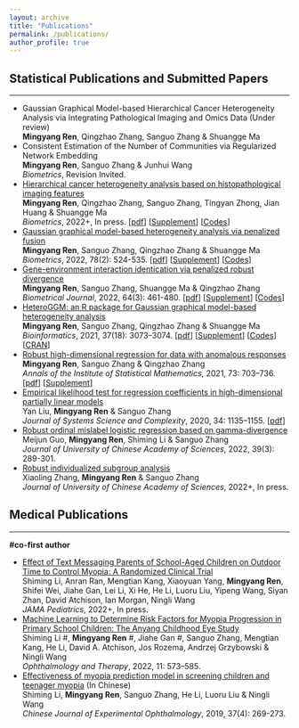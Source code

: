 ```yaml
---
layout: archive
title: "Publications"
permalink: /publications/
author_profile: true
---
```



## Statistical Publications and Submitted Papers
- - -

- Gaussian Graphical Model-based Hierarchical Cancer Heterogeneity Analysis via Integrating Pathological Imaging and Omics Data (Under review)  
**Mingyang Ren**, Qingzhao Zhang, Sanguo Zhang & Shuangge Ma  
- Consistent Estimation of the Number of Communities via Regularized Network Embedding   
**Mingyang Ren**, Sanguo Zhang & Junhui Wang  
*Biometrics*, Revision Invited.
- [Hierarchical cancer heterogeneity analysis based on histopathological imaging features](https://doi.org/10.1111/biom.13544)  
**Mingyang Ren**, Qingzhao Zhang, Sanguo Zhang, Tingyan Zhong, Jian Huang & Shuangge Ma  
*Biometrics*, 2022+, In press. [[pdf](./publications/Ren_Hierarchical.pdf)] [[Supplement](./publications/Ren_Hierarchical_supp.pdf)] [[Codes](https://github.com/Ren-Mingyang/GGM-PF)]
- [Gaussian graphical model-based heterogeneity analysis via penalized fusion](https://doi.org/10.1111/biom.13426)  
**Mingyang Ren**, Sanguo Zhang, Qingzhao Zhang & Shuangge Ma  
*Biometrics*, 2022, 78(2): 524-535. [[pdf](./publications/Ren2021_Gaussian.pdf)] [[Supplement](./publications/Ren2021_Gaussian_supp.pdf)] [[Codes](https://github.com/Ren-Mingyang/GGM-PF)] 
- [Gene-environment interaction identication via penalized robust divergence](https://doi.org/10.1002/bimj.202000157)  
**Mingyang Ren**, Sanguo Zhang, Shuangge Ma & Qingzhao Zhang  
*Biometrical Journal*, 2022, 64(3): 461-480. [[pdf](./publications/Ren_biomj_GE.pdf)] [[Supplement](./publications/Ren_GE_supp.pdf)] [[Codes](https://github.com/Ren-Mingyang/GE-PRD)]
- [HeteroGGM: an R package for Gaussian graphical model-based heterogeneity analysis](https://doi.org/10.1093/bioinformatics/btab134)  
**Mingyang Ren**, Sanguo Zhang, Qingzhao Zhang & Shuangge Ma  
*Bioinformatics*, 2021, 37(18): 3073–3074. [[pdf](./publications/Ren2021_HeteroGGM.pdf)] [[Supplement](./publications/Ren2021_HeteroGGM_supp.pdf)] [[Codes](https://github.com/Ren-Mingyang/HeteroGGM)] [[CRAN](https://CRAN.R-project.org/package=HeteroGGM)]
- [Robust high-dimensional regression for data with anomalous responses](https://doi.org/10.1007/s10463-020-00764-1)  
**Mingyang Ren**, Sanguo Zhang & Qingzhao Zhang  
*Annals of the Institute of Statistical Mathematics*, 2021, 73: 703–736. [[pdf](./publications/Ren2021_Robust.pdf)] [[Supplement](./publications/Ren2021_Robust_supp.pdf)]
- [Empirical likelihood test for regression coefficients in high-dimensional partially linear models](https://doi.org/10.1007/s11424-020-9260-3)  
Yan Liu, **Mingyang Ren** & Sanguo Zhang  
*Journal of Systems Science and Complexity*, 2020, 34: 1135–1155. [[pdf](./publications/2020_Empirical.pdf)]
- [Robust ordinal mislabel logistic regression based on gamma-divergence](http://journal.ucas.ac.cn/CN/10.7523/j.ucas.2020.0056)  
Meijun Guo, **Mingyang Ren**, Shiming Li & Sanguo Zhang  
*Journal of University of Chinese Academy of Sciences*, 2022, 39(3): 289-301.  
- [Robust individualized subgroup analysis](http://journal.ucas.ac.cn/CN/10.7523/j.ucas.2022.037)  
Xiaoling Zhang, **Mingyang Ren** & Sanguo Zhang  
*Journal of University of Chinese Academy of Sciences*, 2022+, In press.  


## Medical Publications
- - -

**#co-first author**  
- [Effect of Text Messaging Parents of School-Aged Children on Outdoor Time to Control Myopia: A Randomized Clinical Trial](http://dx.doi.org/10.1001/jamapediatrics.2022.3542)    
Shiming Li, Anran Ran, Mengtian Kang, Xiaoyuan Yang, **Mingyang Ren**, Shifei Wei, Jiahe Gan, Lei Li, Xi He, He Li, Luoru Liu, Yipeng Wang, Siyan Zhan, David Atchison, Ian Morgan, Ningli Wang  
*JAMA Pediatrics*, 2022+, In press.
- [Machine Learning to Determine Risk Factors for Myopia Progression in Primary School Children: The Anyang Childhood Eye Study](https://doi.org/10.1007/s40123-021-00450-2)  
Shiming Li #, **Mingyang Ren** #, Jiahe Gan #, Sanguo Zhang, Mengtian Kang, He Li, David A. Atchison, Jos Rozema, Andrzej Grzybowski & Ningli Wang  
*Ophthalmology and Therapy*, 2022, 11: 573–585.
- [Effectiveness of myopia prediction model in screening children and teenager myopia](http://rs.yiigle.com/CN115989201904/1129307.htm) (In Chinese)  
Shiming Li, **Mingyang Ren**, Sanguo Zhang, He Li, Luoru Liu & Ningli Wang  
*Chinese Journal of Experimental Ophthalmology*, 2019, 37(4): 269-273.  

